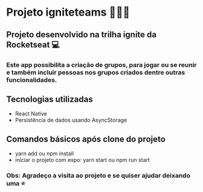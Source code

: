 # Projeto igniteteams 🚀🚀🚀

## Projeto desenvolvido na trilha ignite da Rocketseat 💻

### Este app possibilita a criação de grupos, para jogar ou se reunir e também incluir pessoas nos grupos criados dentre outras funcionalidades.

## Tecnologias utilizadas

- React Native
- Persistência de dados usando AsyncStorage

## Comandos básicos após clone do projeto

- yarn add ou npm install
- iniciar o projeto com expo: yarn start ou npm run start

### Obs: Agradeço a visita ao projeto e se quiser ajudar deixando uma ⭐
